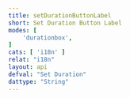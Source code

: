```yaml
---
title: setDurationButtonLabel
short: Set Duration Button Label
modes: [
	'durationbox',
]
cats: [ 'i18n' ]
relat: "i18n"
layout: api
defval: "Set Duration"
dattype: "String"
---
```



